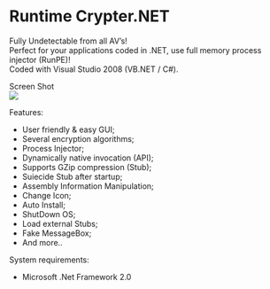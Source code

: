 # Runtime Crypter.NET #
Fully Undetectable from all AV’s!<br>
Perfect for your applications coded in .NET, use full memory process injector (RunPE)!<br>
Coded with Visual Studio 2008 (VB.NET / C#).<br>

Screen Shot<br>
<img src='http://img180.imageshack.us/img180/4971/screencm.jpg' />

Features:<br>
<ul><li>User friendly & easy GUI;<br>
</li><li>Several encryption algorithms;<br>
</li><li>Process Injector;<br>
</li><li>Dynamically native invocation (API);<br>
</li><li>Supports GZip compression (Stub);<br>
</li><li>Suiecide Stub after startup;<br>
</li><li>Assembly Information Manipulation;<br>
</li><li>Change Icon;<br>
</li><li>Auto Install;<br>
</li><li>ShutDown OS;<br>
</li><li>Load external Stubs;<br>
</li><li>Fake MessageBox;<br>
</li><li>And more..</li></ul>

System requirements:<br>
<ul><li>Microsoft .Net Framework 2.0